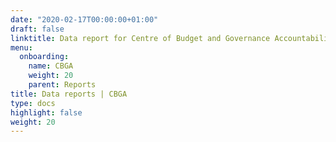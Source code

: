 ```yaml
---
date: "2020-02-17T00:00:00+01:00"
draft: false
linktitle: Data report for Centre of Budget and Governance Accountability (CBGA)
menu:
  onboarding:
    name: CBGA
    weight: 20
    parent: Reports
title: Data reports | CBGA
type: docs
highlight: false
weight: 20
---
```

